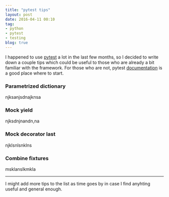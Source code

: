 ```yaml
---
title: "pytest tips"
layout: post
date: 2016-04-11 00:10
tag:
- python
- pytest
- testing
blog: true
---
```


I happened to use [pytest](https://github.com/pytest-dev/pytest) a lot in the last few months, so I decided to write down a couple tips which could be useful to those who are already a bit familiar with the framework. For those who are not, pytest [documentation](https://pytest.org/latest/index.html) is a good place where to start.

### Parametrized dictionary

njksanjsdnajknsa

### Mock yield

njksdnjnandn,na

### Mock decorator last

njklsnlsnklns

### Combine fixtures

msklanslkmkla

---

I might add more tips to the list as time goes by in case I find anyhting useful and general enough.
